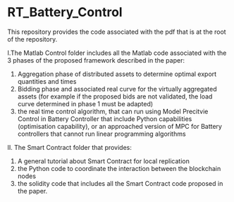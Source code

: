 # RT_Battery_Control

This repository provides the code associated with the pdf that is at the root of the repository. 

I.The Matlab Control folder includes all the Matlab code associated with the 3 phases of the proposed framework described in the paper:
  1. Aggregation phase of distributed assets to determine optimal export quantities and times
  2. Bidding phase and associated real curve for the virtually aggregated assets (for example if the proposed bids are not validated, the load curve determined in phase 1 must be adapted)
  3. the real time control algorithm, that can run using Model Precitvie Control in Battery Controller that include Python capabilities (optimisation capability), or an approached version of MPC for Battery controllers that cannot run linear programming algorithms

II. The Smart Contract folder that provides:
 1. A general tutorial about Smart Contract for local replication
 2. the Python code to coordinate the interaction between the blockchain nodes
 3. the solidity code that includes all the Smart Contract code proposed in the paper.

